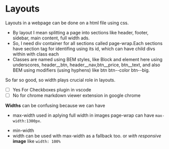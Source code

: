 # Layouts 
Layouts in a webpage can be done on a html file using css.
- By layout I mean splitting a page into sections like header, footer, sidebar, main content, full width ads.
- So, I need div container for all sections called page-wrap.Each sections have section tag for identifing using its id, which can have child divs within with class each
- Classes are named using BEM styles, like Block and element here using underscores, header__btn, header__nav,btn__price, btn__text, and also BEM using modifiers (using hyphens) like btn btn--color btn--big.

So far so good, so width plays crucial role in layouts.  
- [ ] Yes  For Checkboxes plugin in vscode
- [ ] No  for chrome markdown viewer extension in google chrome

__Widths__ can be confusing because we can have 
* max-width used in aplying full width in images  page-wrap can have `max-width:1300px`. 
- min-width 
- width can be used with max-width as a fallback too. or _with_ _responsive_ **image** like  `width: 100%`
